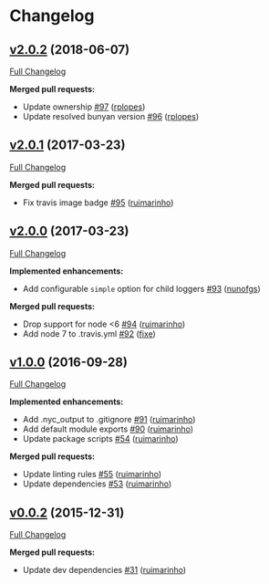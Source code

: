 # Changelog

## [v2.0.2](https://github.com/uphold/debugnyan/tree/v2.0.2) (2018-06-07)
[Full Changelog](https://github.com/uphold/debugnyan/compare/v2.0.1...v2.0.2)

**Merged pull requests:**

- Update ownership [\#97](https://github.com/uphold/debugnyan/pull/97) ([rplopes](https://github.com/rplopes))
- Update resolved bunyan version [\#96](https://github.com/uphold/debugnyan/pull/96) ([rplopes](https://github.com/rplopes))

## [v2.0.1](https://github.com/uphold/debugnyan/tree/v2.0.1) (2017-03-23)
[Full Changelog](https://github.com/uphold/debugnyan/compare/v2.0.0...v2.0.1)

**Merged pull requests:**

- Fix travis image badge [\#95](https://github.com/uphold/debugnyan/pull/95) ([ruimarinho](https://github.com/ruimarinho))

## [v2.0.0](https://github.com/uphold/debugnyan/tree/v2.0.0) (2017-03-23)
[Full Changelog](https://github.com/uphold/debugnyan/compare/v1.0.0...v2.0.0)

**Implemented enhancements:**

- Add configurable `simple` option for child loggers [\#93](https://github.com/uphold/debugnyan/pull/93) ([nunofgs](https://github.com/nunofgs))

**Merged pull requests:**

- Drop support for node \<6 [\#94](https://github.com/uphold/debugnyan/pull/94) ([ruimarinho](https://github.com/ruimarinho))
- Add node 7 to .travis.yml [\#92](https://github.com/uphold/debugnyan/pull/92) ([fixe](https://github.com/fixe))

## [v1.0.0](https://github.com/uphold/debugnyan/tree/v1.0.0) (2016-09-28)
[Full Changelog](https://github.com/uphold/debugnyan/compare/v0.0.2...v1.0.0)

**Implemented enhancements:**

- Add .nyc\_output to .gitignore [\#91](https://github.com/uphold/debugnyan/pull/91) ([ruimarinho](https://github.com/ruimarinho))
- Add default module exports [\#90](https://github.com/uphold/debugnyan/pull/90) ([ruimarinho](https://github.com/ruimarinho))
- Update package scripts [\#54](https://github.com/uphold/debugnyan/pull/54) ([ruimarinho](https://github.com/ruimarinho))

**Merged pull requests:**

- Update linting rules [\#55](https://github.com/uphold/debugnyan/pull/55) ([ruimarinho](https://github.com/ruimarinho))
- Update dependencies [\#53](https://github.com/uphold/debugnyan/pull/53) ([ruimarinho](https://github.com/ruimarinho))

## [v0.0.2](https://github.com/uphold/debugnyan/tree/v0.0.2) (2015-12-31)
[Full Changelog](https://github.com/uphold/debugnyan/compare/v0.0.1...v0.0.2)

**Merged pull requests:**

- Update dev dependencies [\#31](https://github.com/uphold/debugnyan/pull/31) ([ruimarinho](https://github.com/ruimarinho))

